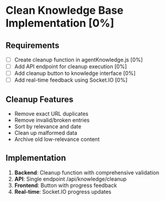 # Clean Knowledge Base Implementation [0%]

## Requirements
- [ ] Create cleanup function in agentKnowledge.js [0%]
- [ ] Add API endpoint for cleanup execution [0%]  
- [ ] Add cleanup button to knowledge interface [0%]
- [ ] Add real-time feedback using Socket.IO [0%]

## Cleanup Features
- Remove exact URL duplicates
- Remove invalid/broken entries
- Sort by relevance and date
- Clean up malformed data
- Archive old low-relevance content

## Implementation
1. **Backend**: Cleanup function with comprehensive validation
2. **API**: Single endpoint /api/knowledge/cleanup
3. **Frontend**: Button with progress feedback
4. **Real-time**: Socket.IO progress updates

